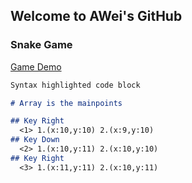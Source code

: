 ## Welcome to AWei's GitHub




### Snake Game

[Game Demo](https://spiraleyeld.github.io/game/game.html)

```markdown
Syntax highlighted code block

# Array is the mainpoints

## Key Right
  <1> 1.(x:10,y:10) 2.(x:9,y:10)
## Key Down
  <2> 1.(x:10,y:11) 2.(x:10,y:10)
## Key Right
  <3> 1.(x:11,y:11) 2.(x:10,y:11)

```



